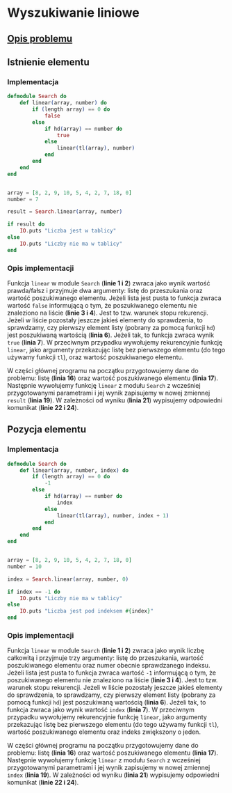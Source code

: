 # Wyszukiwanie liniowe

## [Opis problemu](../../../../algorithms/searching/linear-search.md)


## Istnienie elementu

### Implementacja

```elixir linenums="1"
defmodule Search do
    def linear(array, number) do
        if (length array) == 0 do
            false
        else 
            if hd(array) == number do
                true
            else
                linear(tl(array), number)
            end
        end
    end
end


array = [8, 2, 9, 10, 5, 4, 2, 7, 18, 0]
number = 7

result = Search.linear(array, number)

if result do
    IO.puts "Liczba jest w tablicy"
else
    IO.puts "Liczby nie ma w tablicy"
end
```


### Opis implementacji

Funkcja `linear` w module `Search` (**linie 1 i 2**) zwraca jako wynik wartość prawda/fałsz i przyjmuje dwa argumenty: listę do przeszukania oraz wartość poszukiwanego elementu. Jeżeli lista jest pusta to funkcja zwraca wartość `false` informującą o tym, że poszukiwanego elementu nie znaleziono na liście (**linie 3 i 4**). Jest to tzw. warunek stopu rekurencji. Jeżeli w liście pozostały jeszcze jakieś elementy do sprawdzenia, to sprawdzamy, czy pierwszy element listy (pobrany za pomocą funkcji `hd`) jest poszukiwaną wartością (**linia 6**). Jeżeli tak, to funkcja zwraca wynik `true` (**linia 7**). W przeciwnym przypadku wywołujemy rekurencyjnie funkcję `linear`, jako argumenty przekazując listę bez pierwszego elementu (do tego używamy funkcji `tl`), oraz wartość poszukiwanego elementu.

W części głównej programu na początku przygotowujemy dane do problemu: listę (**linia 16**) oraz wartość poszukiwanego elementu (**linia 17**). Następnie wywołujemy funkcję `linear` z modułu `Search` z wcześniej przygotowanymi parametrami i jej wynik zapisujemy w nowej zmiennej `result` (**linia 19**). W zależności od wyniku (**linia 21**) wypisujemy odpowiedni komunikat (**linie 22 i 24**).

## Pozycja elementu

### Implementacja

```elixir linenums="1"
defmodule Search do
    def linear(array, number, index) do
        if (length array) == 0 do
            -1
        else 
            if hd(array) == number do
                index
            else
                linear(tl(array), number, index + 1)
            end
        end
    end
end


array = [8, 2, 9, 10, 5, 4, 2, 7, 18, 0]
number = 10

index = Search.linear(array, number, 0)

if index == -1 do
    IO.puts "Liczby nie ma w tablicy"
else
    IO.puts "Liczba jest pod indeksem #{index}"
end
```


### Opis implementacji

Funkcja `linear` w module `Search` (**linie 1 i 2**) zwraca jako wynik liczbę całkowitą i przyjmuje trzy argumenty: listę do przeszukania, wartość poszukiwanego elementu oraz numer obecnie sprawdzanego indeksu. Jeżeli lista jest pusta to funkcja zwraca wartość `-1` informującą o tym, że poszukiwanego elementu nie znaleziono na liście (**linie 3 i 4**). Jest to tzw. warunek stopu rekurencji. Jeżeli w liście pozostały jeszcze jakieś elementy do sprawdzenia, to sprawdzamy, czy pierwszy element listy (pobrany za pomocą funkcji `hd`) jest poszukiwaną wartością (**linia 6**). Jeżeli tak, to funkcja zwraca jako wynik wartość `index` (**linia 7**). W przeciwnym przypadku wywołujemy rekurencyjnie funkcję `linear`, jako argumenty przekazując listę bez pierwszego elementu (do tego używamy funkcji `tl`), wartość poszukiwanego elementu oraz indeks zwiększony o jeden.

W części głównej programu na początku przygotowujemy dane do problemu: listę (**linia 16**) oraz wartość poszukiwanego elementu (**linia 17**). Następnie wywołujemy funkcję `linear` z modułu `Search` z wcześniej przygotowanymi parametrami i jej wynik zapisujemy w nowej zmiennej `index` (**linia 19**). W zależności od wyniku (**linia 21**) wypisujemy odpowiedni komunikat (**linie 22 i 24**).
